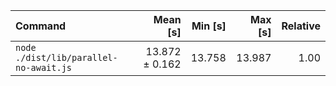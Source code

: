 | Command | Mean [s] | Min [s] | Max [s] | Relative |
|:---|---:|---:|---:|---:|
| `node ./dist/lib/parallel-no-await.js` | 13.872 ± 0.162 | 13.758 | 13.987 | 1.00 |
